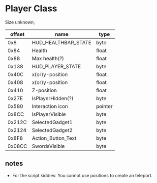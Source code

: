 # Player Class


Size unknown;

| offset  | name | type |
| ------------- | ------------- | ------------- |
| 0x8| HUD_HEALTHBAR_STATE | byte |
|  0x84  | Health        | float |
|  0x88  | Max health(?) | float |
| 0x138 | HUD_PLAYER_STATE | byte |
| 0x40C | x(or)y-position | float |
| 0x408 | x(or)y-position | float |
| 0x410 | Z-position | float |
| 0x27E | IsPlayerHidden(?) | byte | 
| 0x580 | Interaction icon | pointer | 
| 0x8CC | IsPlayerVisible | byte |
| 0x212C | SelectedGadget1 | byte | 
| 0x2124 | SelectedGadget2 | byte | 
| 0x8F8 | Action_Button_Text | byte | 
| 0x08CC | SwordsVisible | byte | 

## notes

- For the script kiddies: You cannot use positions to create an teleport.
